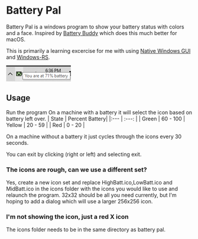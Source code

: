 # Battery Pal

Battery Pal is a windows program to show your battery status with colors and a face. Inspired by [Battery Buddy](https://batterybuddy.app/) which does this much better for macOS.

This is primarily a learning excercise for me with using [Native Windows GUI](https://github.com/gabdube/native-windows-gui) and [Windows-RS](https://github.com/microsoft/windows-rs).

![Notification Area icon for Battery Pal at 71% battery](resources/battery_buddy_screenshot.PNG?raw=true)

## Usage
Run the program
On a machine with a battery it will select the icon based on battery left over.
| State | Percent Battery|
|:--- | :---: |
| Green | 60 - 100
| Yellow | 20 - 59 |
| Red | 0 - 20 |

On a machine without a battery it just cycles through the icons every 30 seconds.

You can exit by clicking (right or left) and selecting exit.

### The icons are rough, can we use a different set?
Yes, create a new icon set and replace HighBatt.ico,LowBatt.ico and MidBatt.ico in the icons folder with the icons you would like to use and relaunch the program.
32x32 should be all you need currently, but I'm hoping to add a dialog which will use a larger 256x256 icon.

### I'm not showing the icon, just a red X icon
The icons folder needs to be in the same directory as battery pal.
